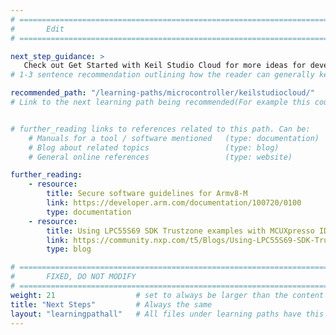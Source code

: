 ```yaml
---
# ================================================================================
#       Edit
# ================================================================================

next_step_guidance: >
   Check out Get Started with Keil Studio Cloud for more ideas for developing on Cortex-M microcontrollers.
# 1-3 sentence recommendation outlining how the reader can generally keep learning about these topics, and a specific explanation of why the next step is being recommended.

recommended_path: "/learning-paths/microcontroller/keilstudiocloud/"
# Link to the next learning path being recommended(For example this could be /learning-paths/server-and-cloud/mongodb).


# further_reading links to references related to this path. Can be:
    # Manuals for a tool / software mentioned   (type: documentation)
    # Blog about related topics                 (type: blog)
    # General online references                 (type: website) 

further_reading:
    - resource:
        title: Secure software guidelines for Armv8-M
        link: https://developer.arm.com/documentation/100720/0100
        type: documentation
    - resource:
        title: Using LPC55S69 SDK Trustzone examples with MCUXpresso IDE
        link: https://community.nxp.com/t5/Blogs/Using-LPC55S69-SDK-Trustzone-examples-with-MCUXpresso-IDE-v11-0/ba-p/1131075
        type: blog

# ================================================================================
#       FIXED, DO NOT MODIFY
# ================================================================================
weight: 21                  # set to always be larger than the content in this path, and one more than 'review'
title: "Next Steps"         # Always the same
layout: "learningpathall"   # All files under learning paths have this same wrapper
---
```

